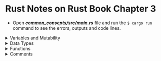 # Rust Notes on Rust Book Chapter 3

- Open ***common_consepts/src/main.rs*** file and run the ``` $ cargo run ``` command to see the errors, outputs and code lines.

<details>

<summary>Variables and Mutability</summary>

## 3.1. Variables and Mutability

- By default, *variables* in Rust are immutable. So that Rust gives you to write your code in a way that takes advantage of the saftey and easy concurrency that Rust offers. 

- When a variable is immutable, you **CAN NOT** change that value.

```rust
 let x = 5; 
 x = 6; 
 ```
 This code block will cause an error. You have to use ``` mut ``` keyword to make a variable mutable. 

 ```rust
 let mut x = 5; 
 x = 6; 
 ```
### Constants 

- *Constants* are also values that are bound to a name and are not allowed to change, but there are a few differences between constants and variables. 

1. You ***ARE NOT*** allowed to use ``` mut ``` keyword with *constants*. Constants are just immutable by default. 

1. You declare constants using the ``` const ``` keyword instead of the ``` let ``` keyword, and the type ***MUST BE*** annotated.

1. Constants can be declared in any scope, including the global scope, which makes them useful for values that may parts of code need to know about.

1. Constants may be set only to a constant expression, not the result of a value that could only be computed at runtime. 

- An example of a constant declaration: 

```rust
conts THREE_HOURS_IN_SECONDS: u32 = 60 * 60 * 3;
```

-Rust's naming convention for constants is to use all uppercase with underscores between words. 

## Shadowing

- To see the example of shadowing, look at the *main.rs* file. 

- Shadowing is different from marking a variable as ``` mut ```. By using ```let```, we can perform a few transformation on a value but have the variable be immutable after transformations have been completed.

- The other difference between ``` mut ``` and *shadowing* is that because we're effectively creating a new variable when we use the ``` let ``` keyword again, we can change the type of the value but reuse the same name.

</details>

<details>

<summary>Data Types</summary>

## 3.2. Data Types

- We will look at two data type subsets: ***scalar*** and ***compound***.

- Rust is a *statically typed language*, which means that it must know the types of all variables at compile time.

1. Scalar Types

Rust has four primary scalar types: ***integers, floating-point numbers, Booleans and characters***.

- Integer Types

| Length | Signed | Unsigned |  
|-----------|:-----------:|-----------:|  
| 8-bit | i8 | u8 |  
| 16-bit | i16 | u16 | 
| 32-bit | i32 | u32 | 
| 64-bit | i64 | u64 | 
| 128-bit | i128 | u128 | 
| arch | isize | usize | 

*Signed and Unsigned* refer to whether it's possible for the number to be negative, in other words, whether the number need s to have a sign with it (*signed*) or whether it will be only ever be positive and cam therefore be represented without a sign (*unsigned*).


- Floating-Point Types

Rust's floating-point types are `f32` and `f64`, which are 32 bits and 64 bits in size, respectivelt. 

- The Boolean Type

a Boolean type in Rust has two possible values, `true` and `false`. 

Booleans are ***ONE BYTE*** in size. 

The Bloolean Type in Rust is specified using ``` bool ```

- The Character Type

Rust's ``` char ``` type is the language's most primitive alphabetic type. To find the example, look at the ***common_cpnsepts/src/main.rs*** file. 

We specify ``` char ``` literals with *single quotes*, as opposed to strinf literals, which use double quotes. 

Rust's ``` char ``` type is **four bytes** şn size and represents a **Unicode Scalar Value**, which means it can represent a lor more than just ***ASCII***.

1. Compound Types 

Compound types can group multiple values into one type. Rust has two primitive compound types: ***tuples*** and ***arrays***.

- The Tuple Type 

A tuple is a general way of grouping together a number of values *with a variety of types* into one compound type. 

*Tuples have a fixed length: once declared, they cannot grow or shrink in size.*

```rust
fn main() {
    let tup: (i32, f64, u8) = (500, 6.4, 1);
}
```

- The Array Type

Unlike a tuple, every element of an array *must have the same type*. 

Unlike arrays in some other languages, arrays in Rust have a fixed length.

```rust
fn main() {
    let a = [1, 2, 3, 4, 5];
}
```

Arrays are useful when you want your data allocated on the stack rather than the heap or when you want to ensure you always have a fixed number of elements. 

An array isn’t as flexible as the vector type, though. A vector is a similar collection type provided by the standard library that is allowed to grow or shrink in size. If you’re unsure whether to use an array or a vector, chances are you should use a vector.

```rust
let a: [i32; 5] = [1, 2, 3, 4, 5];
//Here, i32 is the type of each element. After the semicolon, the number 5 indicates the array contains five elements.
```

```rust
 let a = [3; 5]; // let a = [3, 3, 3, 3, 3];
 ```

```rust
fn main() {
    let a = [1, 2, 3, 4, 5];

    let first = a[0];
    let second = a[1];

// An array is a single chunk of memory of a known, fixed size that can be allocated on the stack. 
//You can access elements of an array using indexing, like this.
}
```

</details>

<details> 

<summary> Functions </summary>

- We define a function in Rust by entering fn followed by a function name and a set of parentheses. The curly brackets tell the compiler where the function body begins and ends.

```rust
fn main() {
    println!("Hello, world!");

    another_function(); 
    // We can call any function we’ve defined by entering its name followed by a set of parentheses.
}

fn another_function() {
    println!("Another function.");
}
```
- we defined another_function after the main function in the source code; we could have defined it before as well. Rust doesn’t care where you define your functions, only that they’re defined somewhere in a scope that can be seen by the caller.

## Parameters

- We can define functions to have parameters, which are special variables that are part of a function’s signature.

```rust
fn main() {
    another_function(5);
}

fn another_function(x: i32) {
    println!("The value of x is: {x}");
}

// The output is "The value of x is: 5"
```

- In function signatures, you must declare the type of each parameter. This is a deliberate decision in Rust’s design: requiring type annotations in function definitions means the compiler almost never needs you to use them elsewhere in the code to figure out what type you mean.

- When defining multiple parameters, separate the parameter declarations with commas.

## Statements and Expressions

- ***Statements*** are instructions that perform some action and do not return a value. 
- ***Expressions*** evaluate to a resultant value.

## Functions and Return Values

- Functions can return values to the code that calls them. We don’t name return values, but we must declare their type after an arrow (***->***).

- You can return early from a function by using the return keyword and specifying a value, but most functions return the last expression implicitly.

```rust
fn five() -> i32 {
    5
}

fn main() {
    let x = five();

    println!("The value of x is: {x}");
}
// The output will be "The value of x is: 5".
```

</details>


<details> 

<summary> Comments </summary>

</details>